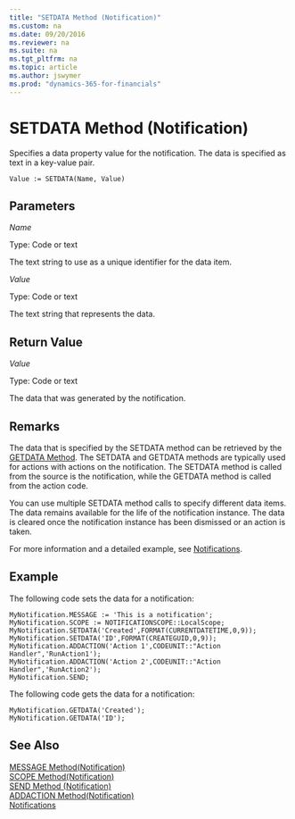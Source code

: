 ```yaml
---
title: "SETDATA Method (Notification)"
ms.custom: na
ms.date: 09/20/2016
ms.reviewer: na
ms.suite: na
ms.tgt_pltfrm: na
ms.topic: article
ms.author: jswymer
ms.prod: "dynamics-365-for-financials"
---
```

# SETDATA Method (Notification)
Specifies a data property value for the notification. The data is specified as text in a key-value pair.

```
Value := SETDATA(Name, Value)
```

## Parameters
*Name*

Type: Code or text

The text string to use as a unique identifier for the data item.

*Value*

Type: Code or text

The text string that represents the data.

## Return Value
*Value*

Type: Code or text

The data that was generated by the notification.

## Remarks
The data that is specified by the SETDATA method can be retrieved by the [GETDATA Method](devenv-method-notificationgetdata.md). The SETDATA and GETDATA methods are typically used for actions with actions on the notification. The SETDATA method is called from the source is the notification, while the GETDATA method is called from the action code.

You can use multiple SETDATA method calls to specify different data items. The data remains available for the life of the notification instance. The data is cleared once the notification instance has been dismissed or an action is taken.

For more information and a detailed example, see [Notifications](../devenv-notifications-developing.md).

##  Example
The following code sets the data for a notification:
```
MyNotification.MESSAGE := 'This is a notification';
MyNotification.SCOPE := NOTIFICATIONSCOPE::LocalScope;
MyNotification.SETDATA('Created',FORMAT(CURRENTDATETIME,0,9));
MyNotification.SETDATA('ID',FORMAT(CREATEGUID,0,9));
MyNotification.ADDACTION('Action 1',CODEUNIT::"Action Handler",'RunAction1');
MyNotification.ADDACTION('Action 2',CODEUNIT::"Action Handler",'RunAction2');
MyNotification.SEND;
```
The following code gets the data for a notification:

```
MyNotification.GETDATA('Created');
MyNotification.GETDATA('ID');
```

## See Also  
[MESSAGE Method(Notification)](devenv-message-method-notification.md)  
[SCOPE Method(Notification)](devenv-scope-method-notification.md)  
[SEND Method (Notification)](devenv-send-method-notification.md)  
[ADDACTION Method(Notification)](devenv-addaction-method-notification.md)  
[Notifications](../devenv-notifications-developing.md)
